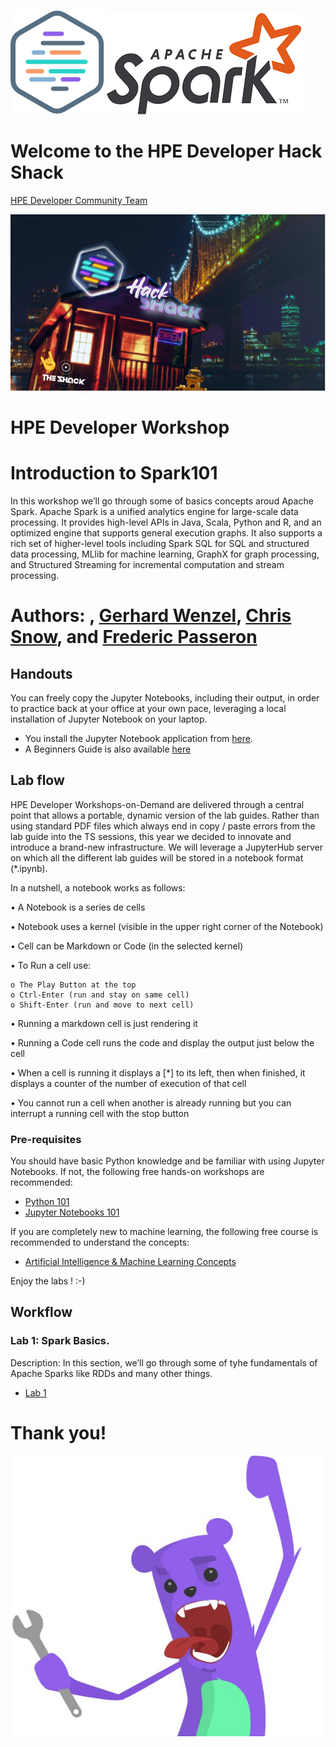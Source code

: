 ![HPEDEVlogo](Pictures/hpe-dev-logo.png)      ![Sparklogo](Pictures/spark.png)

# Welcome to the HPE Developer Hack Shack
[HPE Developer Community Team](https://hpedev.io)

<p align="center">
  <img src="Pictures/hackshackdisco.png">
  
</p>

# HPE Developer Workshop




# Introduction to Spark101
In this workshop we’ll go through some of basics concepts aroud Apache Spark.
Apache Spark is a unified analytics engine for large-scale data processing. It provides high-level APIs in Java, Scala, Python and R, and an optimized engine that supports general execution graphs. It also supports a rich set of higher-level tools including Spark SQL for SQL and structured data processing, MLlib for machine learning, GraphX for graph processing, and Structured Streaming for incremental computation and stream processing.

# Authors: , [Gerhard Wenzel](mailto:gerhard.wenzel@hpe.com), [Chris Snow](mailto:chris.snow@hpe.com), and [Frederic Passeron](mailto:frederic.passeron@hpe.com) 

## Handouts
You can freely copy the Jupyter Notebooks, including their output, in order to practice back at your office at your own pace, leveraging a local installation of Jupyter Notebook on your laptop.
- You install the Jupyter Notebook application from [here](https://jupyter.org/install). 
- A Beginners Guide is also available [here](https://jupyter-notebook-beginner-guide.readthedocs.io/en/latest/what_is_jupyter.html)


## Lab flow
HPE Developer Workshops-on-Demand are delivered through a central point that allows a portable, dynamic version of the lab guides. Rather than using standard PDF files which always end in copy / paste errors from the lab guide into the TS sessions, this year we decided to innovate and introduce a brand-new infrastructure. We will leverage a JupyterHub server on which all the different lab guides will be stored in a notebook format (*.ipynb).

In a nutshell, a notebook works as follows:

• A Notebook is a series de cells

• Notebook uses a kernel (visible in the upper right corner of the Notebook)

• Cell can be Markdown or Code (in the selected kernel)

• To Run a cell use:

    o The Play Button at the top
    o Ctrl-Enter (run and stay on same cell)
    o Shift-Enter (run and move to next cell)
    
• Running a markdown cell is just rendering it

• Running a Code cell runs the code and display the output just below the cell

• When a cell is running it displays a [*] to its left, then when finished, it displays a counter of the number of execution of that cell

• You cannot run a cell when another is already running but you can interrupt a running cell with the stop button

### Pre-requisites

You should have basic Python knowledge and be familiar with using Jupyter Notebooks.  If not, the following free hands-on workshops are recommended:

 - [Python 101](https://hackshack.hpedev.io/workshop/15)
 - [Jupyter Notebooks 101](https://hackshack.hpedev.io/workshop/25)
 
 If you are completely new to machine learning, the following free course is recommended to understand the concepts:
 
 - [Artificial Intelligence & Machine Learning Concepts](https://learn.ezmeral.software.hpe.com/page/artificial-intelligence-machine-learning)



Enjoy the labs ! :-)



## Workflow

### Lab 1: Spark Basics.
Description: In this section, we’ll go through some of tyhe fundamentals of Apache Sparks like RDDs and many other things. 

* [Lab 1](1-WKSHP-Spark_Basics.ipynb)


# Thank you!
![grommet.JPG](Pictures/grommet.JPG)


```python

```



```bash

```
